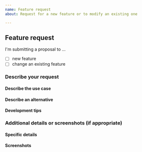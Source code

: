 ```yaml
---
name: Feature request
about: Request for a new feature or to modify an existing one

---
```

## Feature request
I'm submitting a proposal to ...
  - [ ] new feature
  - [ ] change an existing feature

### Describe your request
<!--- Before opening a feature request, please take a moment to find out whether your idea fits with the scope of the project
taking into account the utility towards a wide community of people with different operating systems and devices.
Put your text below this line -->

#### Describe the use case
<!--- Put your text below this line -->

#### Describe an alternative
<!--- Not obligatory, concise description of any alternative solutions you've considered -->
<!--- Put your text below this line -->

#### Development tips
<!--- Not obligatory, you can describe how you would develop it, attach links to already prepared code, etc... -->
<!--- Put your text below this line -->

### Additional details or screenshots (if appropriate)

#### Specific details
<!--- E.g. useful links to development, functionality for a specific operating system/device, etc... -->
<!--- Put your text below this line -->

#### Screenshots
<!--- Add some screenshots if it helps develop the changes to be made -->


<!---
This add-on respects the same rules used in the Kodi forum
https://kodi.wiki/view/Official:Forum_rules
and in the Kodi add-on development rules
https://kodi.wiki/view/Add-on_rules
therefore the single violation will eliminate your request
-->
